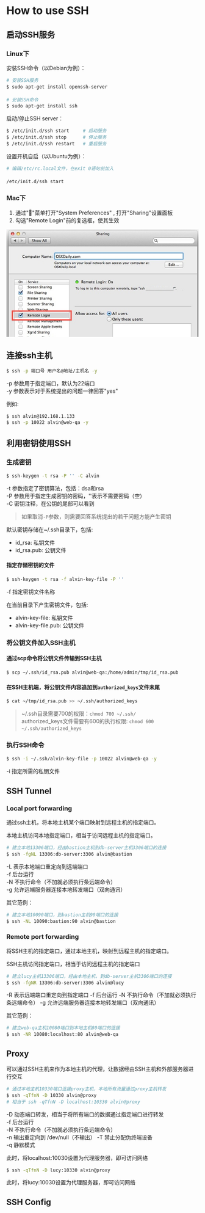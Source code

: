How to use SSH
===

## 启动SSH服务

### Linux下

安装SSH命令（以Debian为例）：

```bash
# 安装SSH服务
$ sudo apt-get install openssh-server

# 安装SSH命令
$ sudo apt-get install ssh
```

启动/停止SSH server：

```bash
$ /etc/init.d/ssh start     # 启动服务
$ /etc/init.d/ssh stop      # 停止服务
$ /etc/init.d/ssh restart   # 重启服务
```

设置开机自启（以Ubuntu为例）：

```bash
# 编辑/etc/rc.local文件，在exit 0语句前加入

/etc/init.d/ssh start
```

### Mac下

1. 通过""菜单打开"System Preferences" , 打开"Sharing"设置面板
2. 勾选"Remote Login"前的复选框，使其生效

![启用ssh](images/enable-sftp-server-mac-os-x.jpg "启用ssh")


## 连接ssh主机

```bash
$ ssh -p 端口号 用户名@地址/主机名 -y
```

-p 参数用于指定端口，默认为22端口  
-y 参数表示对于系统提出的问题一律回答"yes"


例如: 

```bash
$ ssh alvin@192.168.1.133
$ ssh -p 10022 alvin@web-qa -y
```

## 利用密钥使用SSH


### 生成密钥

```bash
$ ssh-keygen -t rsa -P '' -C alvin
```
  
-t 参数指定了密钥算法，包括：dsa和rsa  
-P 参数用于指定生成密钥的密码，''表示不需要密码（空）  
-C 密钥注释，在公钥的尾部可以看到

> 如果取消`-P`参数，则需要回答系统提出的若干问题方能产生密钥


默认密钥存储在~/.ssh目录下，包括: 
* id_rsa: 私钥文件
* id_rsa.pub: 公钥文件


#### 指定存储密钥的文件

```bash
$ ssh-keygen -t rsa -f alvin-key-file -P ''
```

-f 指定密钥文件名称

在当前目录下产生密钥文件，包括:
* alvin-key-file: 私钥文件
* alvin-key-file.pub: 公钥文件


### 将公钥文件加入SSH主机

#### 通过scp命令将公钥文件传输到SSH主机

```bash
$ scp ~/.ssh/id_rsa.pub alvin@web-qa:/home/admin/tmp/id_rsa.pub 
```

#### 在SSH主机端，将公钥文件内容追加到`authorized_keys`文件末尾

```bash
$ cat ~/tmp/id_rsa.pub >> ~/.ssh/authorized_keys
```

> ~/.ssh目录需要700的权限：`chmod 700 ~/.ssh/`   
> authorized_keys文件需要有600的执行权限: `chmod 600 ~/.ssh/authorized_keys`


### 执行SSH命令

```bash
$ ssh -i ~/.ssh/alvin-key-file -p 10022 alvin@web-qa -y
```

-i 指定所需的私钥文件


## SSH Tunnel

### Local port forwarding

通过ssh主机，将本地主机某个端口映射到远程主机的指定端口。

本地主机访问本地指定端口，相当于访问远程主机的指定端口。

```bash
# 建立本地13306端口，经由bastion主机到db-server主机3306端口的连接
$ ssh -fgNL 13306:db-server:3306 alvin@bastion
```

-L 表示本地端口重定向到远端端口    
-f 后台运行   
-N 不执行命令（不加就必须执行条远端命令）   
-g 允许远端服务器连接本地转发端口（双向通讯）

其它范例：

```bash
# 建立本地10090端口，到bastion主机90端口的连接
$ ssh -NL 10090:bastion:90 alvin@bastion
```

### Remote port forwarding

将SSH主机的指定端口，通过本地主机，映射到远程主机的指定端口。

SSH主机访问指定端口，相当于访问远程主机的指定端口

```bash
# 建立lucy主机13306端口，经由本地主机，到db-server主机3306端口的连接
$ ssh -fgNR 13306:db-server:3306 alvin@lucy
```

-R 表示远端端口重定向到指定端口
-f 后台运行
-N 不执行命令（不加就必须执行条远端命令）
-g 允许远端服务器连接本地转发端口（双向通讯）

其它范例：

```bash
# 建立web-qa主机10080端口到本地主机80端口的连接
$ ssh -NR 10080:localhost:80 alvin@web-qa
```

## Proxy

可以通过SSH主机来作为本地主机的代理，让数据经由SSH主机和外部服务器进行交互

```bash
# 通过本地主机10330端口连接proxy主机，本地所有流量通过proxy主机转发
$ ssh -qTfnN -D 10330 alvin@proxy
# 相当于 ssh -qTfnN -D localhost:10330 alvin@proxy
```

-D 动态端口转发，相当于将所有端口的数据通过指定端口进行转发  
-f 后台运行   
-N 不执行命令（不加就必须执行条远端命令）   
-n 输出重定向到 /dev/null（不输出） 
-T 禁止分配伪终端设备    
-q 静默模式   

此时，将localhost:10030设置为代理服务器，即可访问网络

```bash
$ ssh -qTfnN -D lucy:10330 alvin@proxy
```

此时，将lucy:10030设置为代理服务器，即可访问网络


## SSH Config

